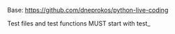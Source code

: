 Base: https://github.com/dneprokos/python-live-coding

Test files and test functions MUST start with
test\_
